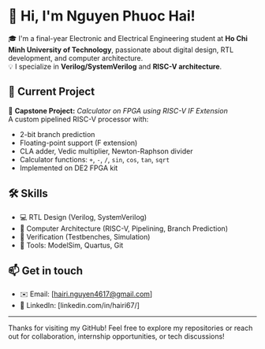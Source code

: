 # 👋 Hi, I'm Nguyen Phuoc Hai!

🎓 I'm a final-year Electronic and Electrical Engineering student at **Ho Chi Minh University of Technology**, passionate about digital design, RTL development, and computer architecture.  
💡 I specialize in **Verilog/SystemVerilog** and **RISC-V architecture**.

## 🚀 Current Project
🧮 **Capstone Project:** *Calculator on FPGA using RISC-V IF Extension*  
A custom pipelined RISC-V processor with:
- 2-bit branch prediction
- Floating-point support (F extension)
- CLA adder, Vedic multiplier, Newton-Raphson divider
- Calculator functions: `+`, `-`, `/`, `sin`, `cos`, `tan`, `sqrt`
- Implemented on DE2 FPGA kit

## 🛠️ Skills
- 💻 RTL Design (Verilog, SystemVerilog)
- 🧠 Computer Architecture (RISC-V, Pipelining, Branch Prediction)
- 🧪 Verification (Testbenches, Simulation)
- 🧰 Tools: ModelSim, Quartus, Git


## 📫 Get in touch
- ✉️ Email: [hairi.nguyen4617@gmail.com]
- 💼 LinkedIn: [linkedin.com/in/hairi67/]

---

Thanks for visiting my GitHub! Feel free to explore my repositories or reach out for collaboration, internship opportunities, or tech discussions!

